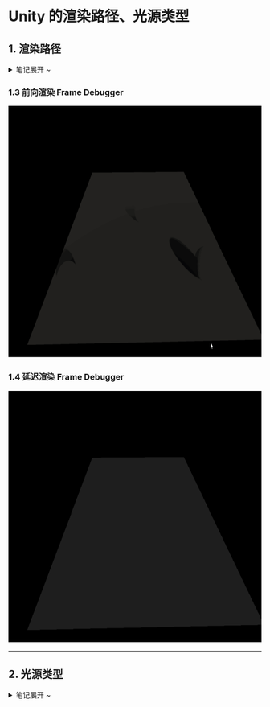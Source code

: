 # Unity 的渲染路径、光源类型
## 1. 渲染路径
<details>
<summary>笔记展开 ~ </summary>

### 1.1 前向渲染(Forward Rendering Path):
* 如果当前的显卡并不支持所选择的渲染路径，Unity会自动使用更低一级的渲染路径。
* LightMode 标签支持的渲染路径设置如下图：
<div align=center>
<img src="https://user-images.githubusercontent.com/104584816/202712886-169791c8-ed14-4e3d-b44c-f6126f35933e.png" width="800" height="1000">
</div>

* 必须在 shader 中 Pass 内的 Tag 指定需要的渲染路径，如果没有指定任何渲染路径，那么一些光照变量就可能不会被正确赋值，计算出来的效果也就可能不正确。
* 对于每个逐像素光源，我们都需要进行上面一次完整的渲染流程。如果一个物体在多个逐像素光源的影响区域内，那么该物体就需要执行多个Pass，每个Pass计算一个逐像素光源的光照结果，然后在帧缓冲中把这些光照结果混合起来得到最终的颜色值。假设，场景中有 N 个物体，每个物体受 M 个光源的影响，那么要渲染整个场景一共需要 N * M 个Pass。可以看出，如果有大量逐像素光照，那么需要执行的Pass数目也会很大。因此，渲染引擎通常会限制每个物体的逐像素光照的数目。
* 在Unity中，前向渲染路径有3种处理光照（即照亮物体）的方式：逐顶点处理、逐像素处理，球谐函数(Spherical Harmonics，SH)处理 。而决定一个光源使用哪种处理模式取决于它的类型和渲染模式。光源类型指的是该光源是平行光还是其他类型的光源，而光源的渲染模式指的是该光源是否是重要的(Important)，一般设置成重要的都是逐像素处理，前提是在光源数目小于等于 Unity Setting 中的逐像素光源数量(Pixel Light Count)。
* 场景中最亮的平行光总是按逐像素处理的。
* 一个物体只执行一次 Base Pass, Add Pass 会根据逐像素光源个数多次执行叠加
* 只有分别为 Bass Pass和Additional Pass 使用 `#pragma multi_compile_fwdbase` 和 `#pragma multi_compile_fwdadd` 这两个编译指令，我们才可以在相关的 Pass 中得到一些正确的光照变量，例如光照衰减值等。**这是因为这些指令会处理不同条件下的渲染逻辑，例如是否使用光照纹理(lightmap)、当前处理那种光源类型(重要: 计算 atten)、是否开启了阴影等。**
* Base Pass 中渲染的平行光默认是支持阴影的(如果开启了光源的阴影功能)，而 Additional Pass 中渲染的光源在默认情况下是没有阴影效果的。
* 在Additional Pass 的渲染设置中，我们还开启和设置了混合模式。这是因为，我们希望每个 Additional Pass 可以与上一次的光照结果在帧缓存中进行叠加，从而得到最终的有多个光照的渲染效果。如果我们没有开启和设置混合模式，那么 Additional Pass 的渲染结果会覆盖掉之前的渲染结果，看起来就好像该物体只受该光源的影响。通常情况下，我们选择的混合模式是`Blend One One`
* 对于前向渲染来说，一个Unity Shader通常会定义一个Base Pass(Base Pass也可以定义多次，例如需要双面渲染等情况)以及一个 Additional Pass。一个 Base Pass 仅会执行一次(定义了多个Base Pass的情况除外)，而一个Additional Pass 会根据影响该物体的其他逐像素光源的数目被多次调用，即 **每个逐像素光源** 会执行一次 Additional Pass。
* 根据我们使用的渲染路径(即Pass标签中LightMode的值)，Unity 会把不同的光照变量传递给 Shader。

---
### 1.2 延迟渲染(Deferred Rendering Path):
* 延迟渲染主要包含了两个 Pass。
* $\color{yellow}{在第一个 Pass，不进行光照计算，只计算哪些片元可见，通过深度缓冲技术，当一个片元是可见，就把它的相关信息存储到 G-Buffer 中。}$
* $\color{yellow}{在第二个 Pass，我们利用G缓冲区的各个片元信息，例如表面法线、视角方向、漫反射系数等，进行真正的光照计算。}$
* 延迟渲染的效率不依赖于场景的复杂度，而是和我们使用的屏幕空间的大小有关。这是因为，我们需要的信息都存储在缓冲区中，而这些缓冲区可以理解成是一张张 2D 图像，我们的计算实际上就是在这些图像空间中进行的。
* 如果游戏中使用了大量的实时光照，那么我们可能希望选择延迟渲染路径，但这种路径需要一定的硬件支持。
* 延迟渲染路径中的每个光源都可以按逐像素的方式处理。
* 延迟渲染的缺点：1、不支持真正的抗锯齿（anti-aliasing）功能。2、不能处理半透明物体。3、对显卡有一定要求。如果要使用延迟渲染的话，显卡必须支持MRT(Multiple Render Targets)、Shader Mode 3.0 及以上、深度渲染纹理以及双面的模板缓冲。
* 对于每个物体来说，第一个 Pass 仅会执行一次。
<div align=center>
<img src="https://user-images.githubusercontent.com/104584816/202718613-fa354798-22da-477f-b6d3-dbcb97a22666.png" width="800" height="400">
</div>
</details>

### 1.3 前向渲染 Frame Debugger
<div align=center>
<img src="https://github.com/Ared521/UnityShader/blob/main/Assets/Resources/README_gif/ForwardRenderingPath.gif" width="800" height="500">
</div>

### 1.4 延迟渲染 Frame Debugger
<div align=center>
<img src="https://github.com/Ared521/UnityShader/blob/main/Assets/Resources/README_gif/DeferredRenderingPath.gif" width="800" height="500">
</div>

---
## 2. 光源类型
<details>
<summary>笔记展开 ~ </summary>

### 2.1 前向渲染多光源
<div align=center>
<img src="https://user-images.githubusercontent.com/104584816/202833505-8b4263bb-d20f-4ee0-aeb6-3107119cee40.png" width="800" height="500">
</div>

* 平行光的位置跟顶点位置无关，对于任何顶点，平行光位置都不影响光照结果(旋转的时候，平行光方向改变，会影响光照结果)。
* 平行光、点光源、聚光灯的方向属性，都是通过光源的位置减去顶点的位置来得到该顶点指向光源方向的向量。需要注意的是，对于点光源和聚光灯，有光照衰减值，通常可以由一个函数定义。
```
// 计算不同光源方向，平行光跟物体的顶点位置无关。
                #ifdef USING_DIRECTIONAL_LIGHT
                    fixed3 light_WorldDir = normalize(_WorldSpaceLightPos0.xyz);
                    fixed atten = 1.0;
                #else
                    fixed3 light_WorldDir = normalize(_WorldSpaceLightPos0.xyz - i.pos_World);
                    #if defined (POINT)
                        //unity_WorldToLight 在 AutoLight.cginc 文件中的特定宏下被定义，可以用于把点从世界空间变换到该光源的局部空间下
                        float3 lightCoord = mul(unity_WorldToLight, float4(i.pos_World, 1)).xyz;
                        /* UNITY_ATTEN_CHANNEL 是衰减值所在的纹理通道，可以在内置的 HLSLSupport.cginc 文件中查看，
                        一般PC和主机平台的话 UNITY_ATTEN_CHANNEL 是 r 通道，移动平台的话是 a 通道*/
                        fixed atten = tex2D(_LightTexture0, dot(lightCoord, lightCoord).rr).UNITY_ATTEN_CHANNEL;
                    #elif defined (SPOT)
                        float4 lightCoord = mul(unity_WorldToLight, float4(i.pos_World, 1));
                        //若不在聚光灯的照射方向，就当然没有光照
                        fixed atten = (lightCoord.z > 0) * tex2D(_LightTextureB0, dot(lightCoord, lightCoord).rr).UNITY_ATTEN_CHANNEL;
                        //对于聚光灯，_LightTexture0存储的不再是基于距离的衰减纹理，而是一张基于张角范围的衰减纹理
                        atten *= tex2D(_LightTexture0, lightCoord.xy / lightCoord.w + 0.5).w;
                    #else
                        fixed atten = 1.0;
                    #endif
                #endif
```

* 而且还需要判断顶点是否在光源的照明范围内，如果不在范围内，就不调用渲染事件。
* `#pragma multi_compile_fwdbase` 指令可以保证我们在Shader中使用光照衰减等光照变量可以被正确赋值。
* 如果场景中包含了多个平行光，Unity 会选择**最亮**的平行光传递给 Base Pass 进行**逐像素**处理，其他平行光会按照**逐顶点**或在 Additional Pass 中按**逐像素**的方式处理。如果场景中没有任何**平行光**，那么 Base Pass 会当成**全黑的光源**处理。我们提到过，每一个光源有 5 个属性：位置 、方向 、颜色、强度以及衰减 。对于 Base Pass 来说，它处理的逐像素光源类型一定是平行光。
* 在 ForwardAdd 中 通过使用 `#pragma multi_compile_fwdadd` 编译指令，可以保证我们在 Additional Pass 中访问到正确的光照变量。注: 记得 `Blend One One`，否则会覆盖。
* 在 ForwardAdd 中 去掉Base Pass中环境光、自发光、逐顶点光照、SH光照的部分，并添加一些对不同光源类型的支持。
* Unity选择了使用一张纹理作为查找表(Lookup Table，LUT)，以在片元着色器中得到光源的衰减。我们首先得到光源空间下的坐标，然后使用该坐标对衰减纹理进行采样得到衰减值。
* 例: 设置 Edit → Project Settings → Quality → Pixel Light Count = 4。 这种情况下一个物体可以接收除最亮的平行光外的 4 个逐像素光照。
* 可在 Frame Debugger 中调试查看渲染顺序。Unity 处理这些点光源的顺序是按照它们的重要度排序的。
* **Unity官方文档中并没有给出光源强度、颜色和距离物体的远近是如何具体影响光源的重要度排序，仅知道排序结果和这三者都有关系。**
* 当把光源的 Render Mode 设置为 Important 时，当小于等于 Pixel Light Count 时，**会进行逐像素光**来处理。
* 当把光源的 Render Mode 设置为 Not Important 时，则该光源**不会进行逐像素光**来处理。
</details>
